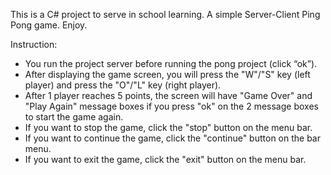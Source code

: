 This is a C# project to serve in school learning.
A simple Server-Client Ping Pong game.
Enjoy.

Instruction:
- You run the project server before running the pong project (click “ok”).
- After displaying the game screen, you will press the "W"/"S" key (left player) and press the "O"/"L" key (right player).
- After 1 player reaches 5 points, the screen will have "Game Over" and "Play Again" message boxes if you press "ok" on the 2 message boxes to start the game again.
- If you want to stop the game, click the "stop" button on the menu bar.
- If you want to continue the game, click the "continue" button on the bar menu.
- If you want to exit the game, click the "exit" button on the menu bar.
